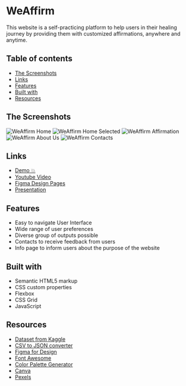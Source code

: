 # WeAffirm
This website is a self-practicing platform to help users in their healing journey by providing them with customized affirmations, anywhere and anytime.

## Table of contents

- [The Screenshots](#the-screenshots)
- [Links](#links)
- [Features](#features)
- [Built with](#built-with)
- [Resources](#resources)

## The Screenshots

![WeAffirm Home](https://user-images.githubusercontent.com/88088732/227678464-cf3d6be7-bdc0-45ca-85de-9d470b061b6a.png)
![WeAffirm Home Selected](https://user-images.githubusercontent.com/88088732/227678550-7f6cfec5-668a-4a43-ab9a-9d549a0be5a5.png)
![WeAffirm Affirmation](https://user-images.githubusercontent.com/88088732/227678502-c9f6e699-7dc7-43c8-82e7-2c0e77b17fd3.png)
![WeAffirm About Us](https://user-images.githubusercontent.com/88088732/227678576-069b438d-9c2a-4187-84c3-8679e0ee9b2e.png)
![WeAffirm Contacts](https://user-images.githubusercontent.com/88088732/227678615-14dffaef-3eb7-42bb-8e93-8e37d32f5c75.png)


## Links
- [Demo 💥](https://ganbnuray.github.io/WeAffirm/)
- [Youtube Video]()
- [Figma Design Pages](https://drive.google.com/file/d/1_8l6VcajF65XNFb-CmFZFJswM120wwG7/view?usp=sharing)
- [Presentation]()

## Features

- Easy to navigate User Interface
- Wide range of user preferences
- Diverse group of outputs possible
- Contacts to receive feedback from users
- Info page to inform users about the purpose of the website


## Built with

- Semantic HTML5 markup
- CSS custom properties
- Flexbox
- CSS Grid
- JavaScript

## Resources
- [Dataset from Kaggle](https://www.kaggle.com/datasets/pratiksharm/positive-affirmations-with-tags)
- [CSV to JSON converter](https://csvjson.com/csv2json)
- [Figma for Design](https://www.figma.com/)
- [Font Awesome](https://fontawesome.com/)
- [Color Palette Generator](https://coolors.co/)
- [Canva](https://www.canva.com/)
- [Pexels](https://www.pexels.com/)

